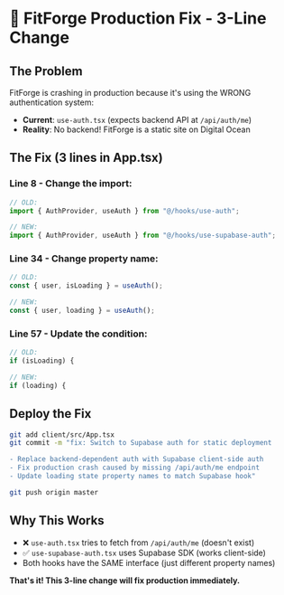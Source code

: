 # 🚨 FitForge Production Fix - 3-Line Change

## The Problem
FitForge is crashing in production because it's using the WRONG authentication system:
- **Current**: `use-auth.tsx` (expects backend API at `/api/auth/me`)
- **Reality**: No backend! FitForge is a static site on Digital Ocean

## The Fix (3 lines in App.tsx)

### Line 8 - Change the import:
```typescript
// OLD:
import { AuthProvider, useAuth } from "@/hooks/use-auth";

// NEW:
import { AuthProvider, useAuth } from "@/hooks/use-supabase-auth";
```

### Line 34 - Change property name:
```typescript
// OLD:
const { user, isLoading } = useAuth();

// NEW:
const { user, loading } = useAuth();
```

### Line 57 - Update the condition:
```typescript
// OLD:
if (isLoading) {

// NEW:
if (loading) {
```

## Deploy the Fix
```bash
git add client/src/App.tsx
git commit -m "fix: Switch to Supabase auth for static deployment

- Replace backend-dependent auth with Supabase client-side auth
- Fix production crash caused by missing /api/auth/me endpoint
- Update loading state property names to match Supabase hook"

git push origin master
```

## Why This Works
- ❌ `use-auth.tsx` tries to fetch from `/api/auth/me` (doesn't exist)
- ✅ `use-supabase-auth.tsx` uses Supabase SDK (works client-side)
- Both hooks have the SAME interface (just different property names)

**That's it! This 3-line change will fix production immediately.**
